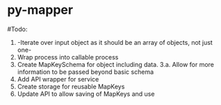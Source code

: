 # py-mapper

#Todo:
1. -Iterate over input object as it should be an array of objects, not just one-
2. Wrap process into callable process
3. Create MapKeySchema for object including data. 
3.a. Allow for more information to be passed beyond basic schema
4. Add API wrapper for service
5. Create storage for reusable MapKeys
6. Update API to allow saving of MapKeys and use
